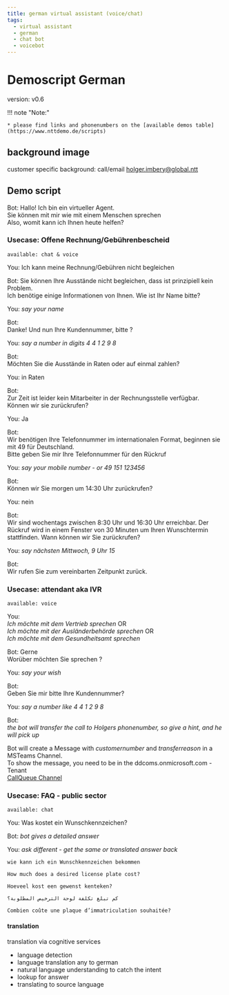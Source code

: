 ```yaml
---
title: german virtual assistant (voice/chat)
tags:
  - virtual assistant
  - german
  - chat bot
  - voicebot
---
```


# Demoscript German
version: v0.6

!!! note "Note:"

    * please find links and phonenumbers on the [available demos table](https://www.nttdemo.de/scripts)

## background image
customer specific background: call/email holger.imbery@global.ntt

## Demo script
Bot:
Hallo! Ich bin ein virtueller Agent.   
Sie können mit mir wie mit einem Menschen sprechen   
Also, womit kann ich Ihnen heute helfen?   


### Usecase: Offene Rechnung/Gebührenbescheid
```available: chat & voice```

You: Ich kann meine Rechnung/Gebühren nicht begleichen   

Bot:
Sie können Ihre Ausstände nicht begleichen, dass ist prinzipiell kein Problem.   
Ich benötige einige Informationen von Ihnen. Wie ist Ihr Name bitte?   

You: *say your name*   

Bot:   
Danke! Und nun Ihre Kundennummer, bitte ?   

You: *say a number in digits 4 4 1 2 9 8*

Bot:   
Möchten Sie die Ausstände in Raten oder auf einmal zahlen?   

You: in Raten   

Bot:   
Zur Zeit ist leider kein Mitarbeiter in der Rechnungsstelle verfügbar.   
Können wir sie zurückrufen?   

You: Ja   

Bot:    
Wir benötigen Ihre Telefonnummer im internationalen Format, beginnen sie mit 49 für Deutschland.    
Bitte geben Sie mir Ihre Telefonnummer für den Rückruf   

You: *say your mobile number - or 49 151 123456*   

Bot:   
Können wir Sie morgen um 14:30 Uhr zurückrufen?   

You: nein   

Bot:   
Wir sind wochentags zwischen 8:30 Uhr und 16:30 Uhr erreichbar. Der Rückruf wird in einem Fenster
von 30 Minuten um Ihren Wunschtermin stattfinden. Wann können wir Sie zurückrufen?   

You:  *say nächsten Mittwoch, 9 Uhr 15*

Bot:   
Wir rufen Sie zum vereinbarten Zeitpunkt zurück.      

### Usecase: attendant aka IVR
```available: voice```

You:   
*Ich möchte mit dem Vertrieb sprechen* OR   
*Ich möchte mit der Ausländerbehörde sprechen*  OR   
*Ich möchte mit dem Gesundheitsamt sprechen*   


Bot:
Gerne   
Worüber möchten Sie sprechen ?   

You: *say your wish*

Bot:   
Geben Sie mir bitte Ihre Kundennummer?   

You: *say a number like 4 4 1 2 9 8*

Bot:   
*the bot will transfer the call to Holgers phonenumber, so give a hint, and he will pick up*   

Bot will create a Message with *customernumber* and *transferreason* in a MSTeams Channel.   
To show the message, you need to be in the ddcoms.onmicrosoft.com - Tenant   
[CallQueue Channel](https://teams.microsoft.com/l/channel/19%3a3aaf05d19a9f487db702586ce12977e6%40thread.tacv2/CallQueue?groupId=5c9297ab-bb81-48f5-869a-0bb06d597eb4&tenantId=81814973-9a47-4fb4-8feb-139dcaef5bc8)
 


### Usecase: FAQ - public sector
```available: chat ```

You: Was kostet ein Wunschkennzeichen?    

Bot: *bot gives a detailed answer*

You: *ask different - get the same or translated answer back*
```
wie kann ich ein Wunschkennzeichen bekommen
```
```
How much does a desired license plate cost?
```
```
Hoeveel kost een gewenst kenteken?
```
```
كم تبلغ تكلفة لوحة الترخيص المطلوبة؟
```
```
Combien coûte une plaque d’immatriculation souhaitée?
```

#### translation 
translation via cognitive services

   * language detection
   * language translation any to german
   * natural language understanding to catch the intent
   * lookup for answer
   * translating to source language

